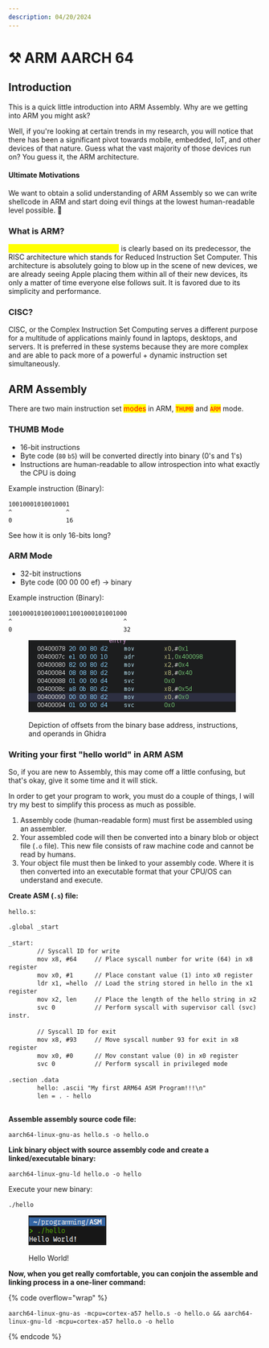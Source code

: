 ```yaml
---
description: 04/20/2024
---
```


# ⚒️ ARM AARCH 64

## Introduction

This is a quick little introduction into ARM Assembly. Why are we getting into ARM you might ask?

Well, if you're looking at certain trends in my research, you will notice that there has been a significant pivot towards mobile, embedded, IoT, and other devices of that nature. Guess what the vast majority of those devices run on? You guess it, the ARM architecture.

#### Ultimate Motivations

We want to obtain a solid understanding of ARM Assembly so we can write shellcode in ARM and start doing evil things at the lowest human-readable level possible. :imp:

### What is ARM?

<mark style="color:yellow;">ARM, or Advanced RISC Machine</mark> is clearly based on its predecessor, the RISC architecture which stands for Reduced Instruction Set Computer. This architecture is absolutely going to blow up in the scene of new devices, we are already seeing Apple placing them within all of their new devices, its only a matter of time everyone else follows suit. It is favored due to its simplicity and performance.

### CISC?

CISC, or the Complex Instruction Set Computing serves a different purpose for a multitude of applications mainly found in laptops, desktops, and servers. It is preferred in these systems because they are more complex and are able to pack more of a powerful + dynamic instruction set simultaneously.&#x20;

## ARM Assembly

There are two main instruction set <mark style="color:red;">modes</mark> in ARM, <mark style="color:red;">`THUMB`</mark> and <mark style="color:red;">`ARM`</mark> mode.

### THUMB Mode

* 16-bit instructions
* Byte code (`80` `b5`) will be converted directly into binary (0's and 1's)
* Instructions are human-readable to allow introspection into what exactly the CPU is doing

Example instruction (Binary):&#x20;

```
10010001010010001
^               ^
0               16
```

See how it is only 16-bits long?

### ARM Mode

* 32-bit instructions
* Byte code (00 00 00 ef) -> binary

Example instruction (Binary):

```
100100010100100011001000101001000
^                               ^
0                               32
```

<figure><img src="../../../.gitbook/assets/image (199).png" alt=""><figcaption><p>Depiction of offsets from the binary base address, instructions, and operands in Ghidra</p></figcaption></figure>

### Writing your first "hello world" in ARM ASM

So, if you are new to Assembly, this may come off a little confusing, but that's okay, give it some time and it will stick.

In order to get your program to work, you must do a couple of things, I will try my best to simplify this process as much as possible.

1. Assembly code (human-readable form) must first be assembled using an assembler.
2. Your assembled code will then be converted into a binary blob or object file (`.o` file). This new file consists of raw machine code and cannot be read by humans.
3. Your object file must then be linked to your assembly code. Where it is then converted into an executable format that your CPU/OS can understand and execute.

**Create ASM (`.s`) file:**

`hello.s`:

```armasm
.global _start

_start: 
        // Syscall ID for write
        mov x8, #64     // Place syscall number for write (64) in x8 register 
        mov x0, #1      // Place constant value (1) into x0 register
        ldr x1, =hello  // Load the string stored in hello in the x1 register
        mov x2, len     // Place the length of the hello string in x2 
        svc 0           // Perform syscall with supervisor call (svc) instr.

        // Syscall ID for exit
        mov x8, #93     // Move syscall number 93 for exit in x8 register
        mov x0, #0      // Mov constant value (0) in x0 register
        svc 0           // Perform syscall in privileged mode

.section .data
        hello: .ascii "My first ARM64 ASM Program!!!\n"
        len = . - hello


```

**Assemble assembly source code file:**

```
aarch64-linux-gnu-as hello.s -o hello.o
```

**Link binary object with source assembly code and create a linked/executable binary:**&#x20;

```
aarch64-linux-gnu-ld hello.o -o hello
```

Execute your new binary:

```
./hello
```

<figure><img src="../../../.gitbook/assets/image (200).png" alt=""><figcaption><p>Hello World!</p></figcaption></figure>

**Now, when you get really comfortable, you can conjoin the assemble and linking process in a one-liner command:**

{% code overflow="wrap" %}
```
aarch64-linux-gnu-as -mcpu=cortex-a57 hello.s -o hello.o && aarch64-linux-gnu-ld -mcpu=cortex-a57 hello.o -o hello
```
{% endcode %}
